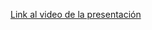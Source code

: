 [Link al video de la presentación](https://alumnosuady-my.sharepoint.com/:v:/g/personal/a22201473_alumnos_uady_mx/EWcBB6zrgONMlkuzQB8wXRYBfZvfgHE0q7oKeKFIWJu05A?e=JdbKl3)
